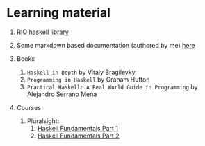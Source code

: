 # Learning material

1.  [RIO haskell library](https://www.fpcomplete.com/haskell/library/rio/)

2. Some markdown based documentation (authored by me) [here](https://github.com/jtonic/SoftwareDevelopment/tree/master/fp/haskell)

3. Books
   1. `Haskell in Depth` by Vitaly Bragilevky
   2. `Programming in Haskell` by Graham Hutton
   3. `Practical Haskell: A Real World Guide to Programming` by Alejandro Serrano Mena
4. Courses
   1. Pluralsight:
      1. [Haskell Fundamentals Part 1](https://app.pluralsight.com/library/courses/haskell-fundamentals-part1/table-of-contents)
      2. [Haskell Fundamentals Part 2](https://app.pluralsight.com/library/courses/haskell-fundamentals-part2/table-of-contents)


